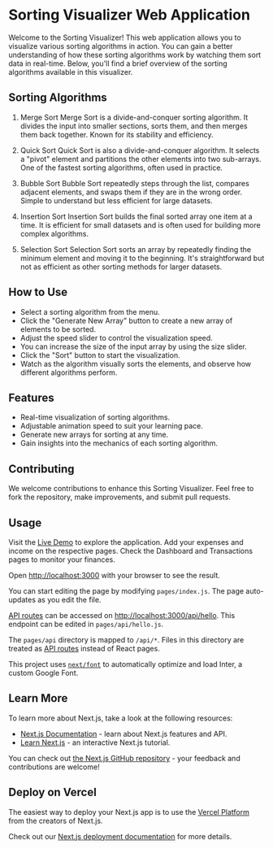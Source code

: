 
# Sorting Visualizer Web Application
Welcome to the Sorting Visualizer! This web application allows you to visualize various sorting algorithms in action. You can gain a better understanding of how these sorting algorithms work by watching them sort data in real-time. Below, you'll find a brief overview of the sorting algorithms available in this visualizer.

## Sorting Algorithms
1. Merge Sort
Merge Sort is a divide-and-conquer sorting algorithm.
It divides the input into smaller sections, sorts them, and then merges them back together.
Known for its stability and efficiency.

2. Quick Sort
Quick Sort is also a divide-and-conquer algorithm.
It selects a "pivot" element and partitions the other elements into two sub-arrays.
One of the fastest sorting algorithms, often used in practice.

3. Bubble Sort
Bubble Sort repeatedly steps through the list, compares adjacent elements, and swaps them if they are in the wrong order.
Simple to understand but less efficient for large datasets.

4. Insertion Sort
Insertion Sort builds the final sorted array one item at a time.
It is efficient for small datasets and is often used for building more complex algorithms.

5. Selection Sort
Selection Sort sorts an array by repeatedly finding the minimum element and moving it to the beginning.
It's straightforward but not as efficient as other sorting methods for larger datasets.

## How to Use
- Select a sorting algorithm from the menu.
- Click the "Generate New Array" button to create a new array of elements to be sorted.
- Adjust the speed slider to control the visualization speed.
- You can increase the size of the input array by using the size slider.
- Click the "Sort" button to start the visualization.
- Watch as the algorithm visually sorts the elements, and observe how different algorithms perform.

## Features
- Real-time visualization of sorting algorithms.
- Adjustable animation speed to suit your learning pace.
- Generate new arrays for sorting at any time.
- Gain insights into the mechanics of each sorting algorithm.

## Contributing
We welcome contributions to enhance this Sorting Visualizer. Feel free to fork the repository, make improvements, and submit pull requests.

## Usage
Visit the [Live Demo](https://sortjs.vercel.app/) to explore the application.
Add your expenses and income on the respective pages.
Check the Dashboard and Transactions pages to monitor your finances.

Open [http://localhost:3000](http://localhost:3000) with your browser to see the result.

You can start editing the page by modifying `pages/index.js`. The page auto-updates as you edit the file.

[API routes](https://nextjs.org/docs/api-routes/introduction) can be accessed on [http://localhost:3000/api/hello](http://localhost:3000/api/hello). This endpoint can be edited in `pages/api/hello.js`.

The `pages/api` directory is mapped to `/api/*`. Files in this directory are treated as [API routes](https://nextjs.org/docs/api-routes/introduction) instead of React pages.

This project uses [`next/font`](https://nextjs.org/docs/basic-features/font-optimization) to automatically optimize and load Inter, a custom Google Font.

## Learn More

To learn more about Next.js, take a look at the following resources:

- [Next.js Documentation](https://nextjs.org/docs) - learn about Next.js features and API.
- [Learn Next.js](https://nextjs.org/learn) - an interactive Next.js tutorial.

You can check out [the Next.js GitHub repository](https://github.com/vercel/next.js/) - your feedback and contributions are welcome!

## Deploy on Vercel

The easiest way to deploy your Next.js app is to use the [Vercel Platform](https://vercel.com/new?utm_medium=default-template&filter=next.js&utm_source=create-next-app&utm_campaign=create-next-app-readme) from the creators of Next.js.

Check out our [Next.js deployment documentation](https://nextjs.org/docs/deployment) for more details.
